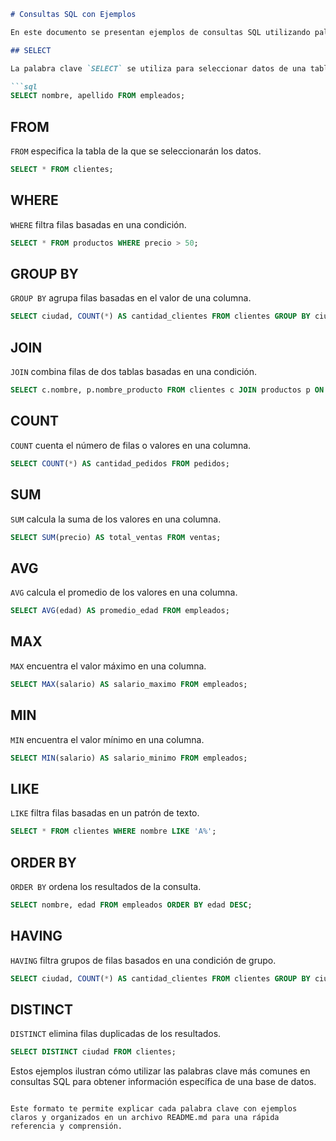 

```markdown
# Consultas SQL con Ejemplos

En este documento se presentan ejemplos de consultas SQL utilizando palabras clave comunes.

## SELECT

La palabra clave `SELECT` se utiliza para seleccionar datos de una tabla.

```sql
SELECT nombre, apellido FROM empleados;
```

## FROM

`FROM` especifica la tabla de la que se seleccionarán los datos.

```sql
SELECT * FROM clientes;
```

## WHERE

`WHERE` filtra filas basadas en una condición.

```sql
SELECT * FROM productos WHERE precio > 50;
```

## GROUP BY

`GROUP BY` agrupa filas basadas en el valor de una columna.

```sql
SELECT ciudad, COUNT(*) AS cantidad_clientes FROM clientes GROUP BY ciudad;
```

## JOIN

`JOIN` combina filas de dos tablas basadas en una condición.

```sql
SELECT c.nombre, p.nombre_producto FROM clientes c JOIN productos p ON c.id_producto = p.id;
```

## COUNT

`COUNT` cuenta el número de filas o valores en una columna.

```sql
SELECT COUNT(*) AS cantidad_pedidos FROM pedidos;
```

## SUM

`SUM` calcula la suma de los valores en una columna.

```sql
SELECT SUM(precio) AS total_ventas FROM ventas;
```

## AVG

`AVG` calcula el promedio de los valores en una columna.

```sql
SELECT AVG(edad) AS promedio_edad FROM empleados;
```

## MAX

`MAX` encuentra el valor máximo en una columna.

```sql
SELECT MAX(salario) AS salario_maximo FROM empleados;
```

## MIN

`MIN` encuentra el valor mínimo en una columna.

```sql
SELECT MIN(salario) AS salario_minimo FROM empleados;
```

## LIKE

`LIKE` filtra filas basadas en un patrón de texto.

```sql
SELECT * FROM clientes WHERE nombre LIKE 'A%';
```

## ORDER BY

`ORDER BY` ordena los resultados de la consulta.

```sql
SELECT nombre, edad FROM empleados ORDER BY edad DESC;
```

## HAVING

`HAVING` filtra grupos de filas basados en una condición de grupo.

```sql
SELECT ciudad, COUNT(*) AS cantidad_clientes FROM clientes GROUP BY ciudad HAVING COUNT(*) > 5;
```

## DISTINCT

`DISTINCT` elimina filas duplicadas de los resultados.

```sql
SELECT DISTINCT ciudad FROM clientes;
```

Estos ejemplos ilustran cómo utilizar las palabras clave más comunes en consultas SQL para obtener información específica de una base de datos.
```

Este formato te permite explicar cada palabra clave con ejemplos claros y organizados en un archivo README.md para una rápida referencia y comprensión.
